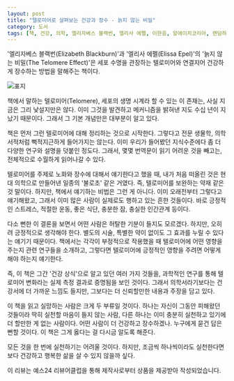 ```yaml
---
layout: post
title: "텔로미어로 살펴보는 건강과 장수 - 늙지 않는 비밀"
category: 도서
tags: [책, 건강, 의학, 엘리자베스 블랙번, 엘리사 에펠, 이한음, 알에이치코리아, 랜덤하우스, 서평, 예스24 리뷰어클럽]
---
```


'엘리자베스 블랙번(Elizabeth Blackburn)'과
'엘리사 에펠(Elissa Epel)'의
'늙지 않는 비밀(The Telomere Effect)'은
세포 수명을 관장하는 텔로미어와 연결지어 건강하게 장수하는 방법을 말해주는 책이다.

![표지](https://lh3.googleusercontent.com/oCu1RKUkJj_9vvucqf4CVCrUFA7VTG6wcxpkHAqjGSeDUJzJc--HrvShnlDWcdjxBTVYJK2TP27GtQ=s480)

책에서 말하는 텔로미어(Telomere),
세포의 생명 시계라 할 수 있는 이 존재는,
사실 지금은 그리 낯설지만은 않다.
이미 그것을 발견하고 메커니즘을 밝혀낸 지도 수십 년이 지났기 때문이다.
그래서 그 기본 개념만은 대부분이 알고 있다.

책은 먼저 그런 텔로미어에 대해 정리하는 것으로 시작한다.
그렇다고 전문 생물학, 의학 서적처럼 뻑적지근하게 들어가지는 않는다.
이미 우리가 들어봤던 지식수준에다
좀 더 다양한 연구와 설명을 덧붙인 정도다.
그래서, 몇몇 번역문이 읽기 어려운 것을 빼고는, 전체적으로 수월하게 읽어나갈 수 있다.

텔로미어를 주제로 노화와 장수에 대해서 얘기한다고 했을 때,
내가 처음 떠올린 것은 현대 의학으로 만들어낸 일종의 '불로초' 같은 거였다.
즉, 텔로미어를 보완하는 약재 같은 것 말이다.
하지만, 책에서 얘기하는 비법은 그런 게 아니다.
이미 오래전부터 그렇다고 얘기해왔고, 그래서 이미 많은 사람이 실제로도 행하고 있는 흔한 것들이다.
바로 긍정적인 스트레스, 적절한 운동, 좋은 식단, 충분한 잠, 충실한 인간관계 등이다.

다소 뻔한 이 결론을 보면서 어떤 사람은 허탈한 기분이 들지도 모르겠다.
하지만, 오히려 긍정적으로 생각해야 한다.
별도의 시술, 특별한 약이 없이도 그 효과를 누릴 수 있다는 얘기기 때문이다.
책에서는 각각이 부정적으로 작용했을 때 텔로미어에 어떤 영향을 주는지 관련 연구들을 소개하고,
그렇다면 텔로미어에 긍정적인 영향을 주려면 어떻게 해야 하는지 얘기한다.

즉, 이 책은 그간 '건강 상식'으로 알고 있던 여러 가지 것들을,
과학적인 연구를 통해 텔로미어 변화라는 실제 측정 결과로 증명됨을 보인 것이다.
그래서 의학서라기보다는 건강서에 더 가까운 느낌도 들지만,
그보다는 더 신뢰할만한 내용과 주장을 담고 있다.

이 책을 읽고 실망하는 사람은 크게 두 부류일 것이다.
하나는 자신이 그동안 피해왔던 것들이라 딱히 실천할 마음이 들지 않는 사람,
다른 하나는 이미 충분히 실천하고 있기에 더 할만한 게 없는 사람이다.
어떤 사람이 더 건강하고 장수하겠나.
누구에게 묻건 답은 뻔할 것이다.
이 책은 그게 옳다는 걸 다시금 알도록 해준다.

모든 것을 한 번에 실천하기는 어려울 것이다.
하지만, 조금씩 하나씩이라도 실천한다면 보다 건강하고 행복한 삶을 살 수 있지 않을까 싶다.



<div class="im im-info">
이 리뷰는 예스24 리뷰어클럽을 통해 제작사로부터 상품을 제공받아 작성되었습니다.
</div>
